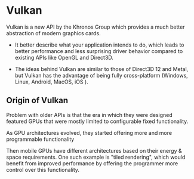 # Vulkan

Vulkan is a new API by the Khronos Group which provides a much better abstraction of modern graphics cards.

- It better describe what your application intends to do, which leads to better performance and less surprising driver behavior compared to existing APIs like OpenGL and Direct3D. 

- The ideas behind Vulkan are similar to those of Direct3D 12 and Metal, but Vulkan has the advantage of being fully cross-platform (Windows, Linux, Android, MacOS, iOS ).


## Origin of Vulkan

 Problem with older APIs is that the era in which they were designed featured GPUs  that were mostly limited to configurable fixed functionality.

As GPU architectures evolved, they started offering more and more programmable functionality

Then mobile GPUs have different architectures based on their energy & space requirements. One such example is "tiled rendering", which would benefit from improved performance by offering the programmer more control over this functionality.